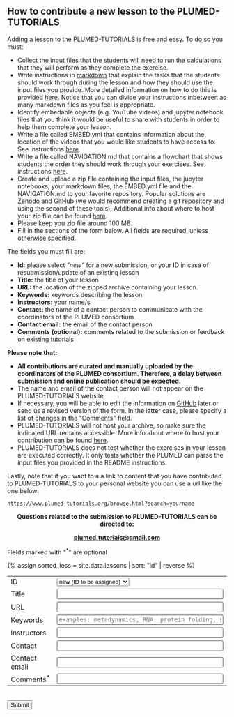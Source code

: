 How to contribute a new lesson to the PLUMED-TUTORIALS
---------------------------------------------------
Adding a lesson to the PLUMED-TUTORIALS is free and easy. To do so you must:

* Collect the input files that the students will need to run the calculations that they will perform as they complete the exercise.  
* Write instructions in [markdown](https://docs.github.com/en/get-started/writing-on-github/getting-started-with-writing-and-formatting-on-github/basic-writing-and-formatting-syntax) that explain the tasks that the students should work through during the lesson and how they should use the input files you provide.  More detailed information on how to do this is provided [here](instructions.md).  Notice that you can divide your instructions inbetween as many markdown files as you feel is appropriate.
* Identify embedable objects (e.g. YouTube videos) and jupyter notebook files that you think it would be useful to share with students in order to help them complete your lesson.  
* Write a file called EMBED.yml that contains information about the location of the videos that you would like students to have access to.  See instructions [here](instructions.md).
* Write a file called NAVIGATION.md that contains a flowchart that shows students the order they should work through your exercises.  See instructions [here](instructions.md).
* Create and upload a zip file containing the input files, the jupyter notebooks, your markdown files, the EMBED.yml file and the NAVIGATION.md to your favorite repository. Popular solutions are [Zenodo](https://zenodo.org) and [GitHub](http://github.com) (we would recommend creating a git repository and using the second of these tools). Additional info about where to host your zip file can be found [here](https://github.com/plumed-nest/plumed-nest/blob/master/README.md#zip-info).
* Please keep you zip file around 100 MB.
* Fill in the sections of the form below. All fields are required, unless otherwise specified.

The fields you must fill are:

* __Id:__ please select *"new"* for a new submission, or your ID in case of resubmission/update of an existing lesson
* __Title:__ the title of your lesson 
* __URL:__ the location of the zipped archive containing your lesson.
* __Keywords:__ keywords describing the lesson
* __Instructors:__ your name/s
* __Contact:__ the name of a contact person to communicate with the coordinators of the PLUMED consortium
* __Contact email:__ the email of the contact person
* __Comments (optional):__ comments related to the submission or feedback on existing tutorials

__Please note that:__

* <b> All contributions are curated and manually uploaded by the coordinators of the PLUMED consortium. Therefore, a delay between submission and online publication should be expected.</b>
* The name and email of the contact person will not appear on the PLUMED-TUTORIALS website.
* If necessary, you will be able to edit the information on [GitHub](https://github.com/plumed-school/plumed-school) later or send us a revised version of the form. In the latter case, please specify a list of changes in the "Comments" field.
* PLUMED-TUTORIALS will not host your archive, so make sure the indicated URL remains accessible. More info about where to host your contribution can be found [here](https://github.com/plumed-nest/plumed-nest/blob/master/README.md#zip-info).
* PLUMED-TUTORIALS does not test whether the exercises in your lesson are executed correctly.  It only tests whether the PLUMED can parse the input files you provided in the README instructions.

Lastly, note that if you want to a a link to content that you have contributed to PLUMED-TUTORIALS to your personal website you can use a url like the one below:

````
https://www.plumed-tutorials.org/browse.html?search=yourname
````

<center>
<p><b>Questions related to the submission to PLUMED-TUTORIALS can be directed to:</b></p>
<p><b><a href="mailto:plumed.tutorials@gmail.com">plumed.tutorials@gmail.com</a></b></p>
</center>

Fields marked with "<sup>*</sup>" are optional

{% assign sorted_less = site.data.lessons | sort: "id" | reverse %}
<form class="wj-contact" method="POST" action="https://formspree.io/plumed.tutorials@gmail.com">
  <table>
    <tr>
      <td><label for="id">ID</label></td>
      <td width="600"><select id="id" type="texy" name="ID"><option>new (ID to be assigned)</option>{% for item in sorted_less %}<option>{{ item.id }}:{{ item.title }}</option>{% endfor %} required</select> </td>
    </tr>
    <tr>  
      <td><label for="title">Title</label></td>
      <td width="600"><input id="title" type="text" name="title" required> </td>
    </tr>
    <tr>
      <td><label for="url">URL</label></td>
      <td width="600"><input id="url" type="text" name="url" required> </td>
    </tr>  
    <tr>
      <td><label for="keywords">Keywords</label></td>
      <td width="600"><input id="keywords" type="text" name="keywords" placeholder="examples: metadynamics, RNA, protein folding, small molecules, ..." required></td>
    </tr>
    <tr>
      <td><label for="instructor">Instructors</label></td>
      <td width="600"><input id="instructor" type="text" name="instructor" required></td>
    </tr>
    <tr>
      <td><label for="contact">Contact</label></td>
      <td width="600"><input id="contact" type="text" name="contact" required></td>
    </tr>
    <tr>
      <td><label for="email">Contact email</label></td>
      <td width="600"><input id="email" type="text" name="_replyto" required></td>
    </tr>  
    <tr>
      <td><label for="comments">Comments<sup>*</sup></label></td>
      <td width="600"><input id="comments" type="text" name="comments"></td>
    </tr>
  </table>
  <input type="text" name="_gotcha" style="display:none"> <br>
  <button type="submit">Submit</button>
  <input type="hidden" name="_subject" id="_subject" value="PLUMED-TUTORIALS submission"> <br>
</form>

<style>
form.wj-contact input[type="text"], form.wj-contact textarea[type="text"], form.wj-contact input[type="email"]{
    width: 100%;
    height: 100%;
    vertical-align: middle;
    padding: 0.25em;
    font-family: monospace, sans-serif;
    font-weight: lighter;
    border-style: solid;
    border-color: #444;
    outline-color: #2e83e6;
    border-width: 1px;
    border-radius: 3px;
    transition: box-shadow .2s ease;
    margin-top: auto;
    margin-bottom: auto;
    margin-left: auto;
    margin-right: auto
    box-sizing: border-box;
}
</style>
    

